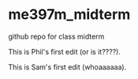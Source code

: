 # me397m_midterm
github repo for class midterm

This is Phil's first edit (or is it????).

This is Sam's first edit (whoaaaaaa).